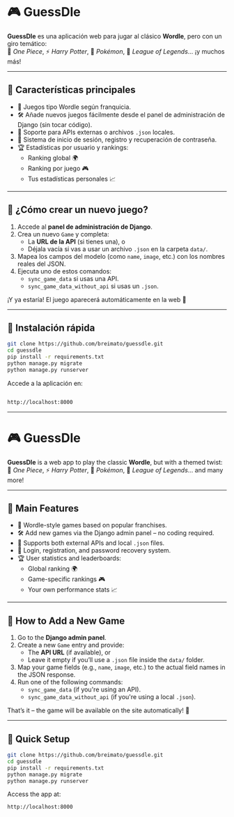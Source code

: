 # 🎮 GuessDle

**GuessDle** es una aplicación web para jugar al clásico **Wordle**, pero con un giro temático:  
🌊 *One Piece*, ⚡ *Harry Potter*, 🧬 *Pokémon*, 🧠 *League of Legends*... ¡y muchos más!

---

## 🌟 Características principales

- 🎯 Juegos tipo Wordle según franquicia.
- 🛠️ Añade nuevos juegos fácilmente desde el panel de administración de Django (sin tocar código).
- 🔁 Soporte para APIs externas o archivos `.json` locales.
- 🔐 Sistema de inicio de sesión, registro y recuperación de contraseña.
- 🏆 Estadísticas por usuario y rankings:
  - Ranking global 🌍
  - Ranking por juego 🎮
  - Tus estadísticas personales 📈

---

## 🧩 ¿Cómo crear un nuevo juego?

1. Accede al **panel de administración de Django**.
2. Crea un nuevo `Game` y completa:
   - La **URL de la API** (si tienes una), o
   - Déjala vacía si vas a usar un archivo `.json` en la carpeta `data/`.
3. Mapea los campos del modelo (como `name`, `image`, etc.) con los nombres reales del JSON.
4. Ejecuta uno de estos comandos:
   - `sync_game_data` si usas una API.
   - `sync_game_data_without_api` si usas un `.json`.

¡Y ya estaría! El juego aparecerá automáticamente en la web 🎉

---

## 🚀 Instalación rápida

```bash
git clone https://github.com/breimato/guessdle.git
cd guessdle
pip install -r requirements.txt
python manage.py migrate
python manage.py runserver

```

Accede a la aplicación en:

```bash

http://localhost:8000
```

________

# 🎮 GuessDle

**GuessDle** is a web app to play the classic **Wordle**, but with a themed twist:  
🌊 *One Piece*, ⚡ *Harry Potter*, 🧬 *Pokémon*, 🧠 *League of Legends*... and many more!

---

## 🌟 Main Features

- 🎯 Wordle-style games based on popular franchises.
- 🛠️ Add new games via the Django admin panel – no coding required.
- 🔁 Supports both external APIs and local `.json` files.
- 🔐 Login, registration, and password recovery system.
- 🏆 User statistics and leaderboards:
  - Global ranking 🌍  
  - Game-specific rankings 🎮  
  - Your own performance stats 📈

---

## 🧩 How to Add a New Game

1. Go to the **Django admin panel**.
2. Create a new `Game` entry and provide:
   - The **API URL** (if available), or
   - Leave it empty if you’ll use a `.json` file inside the `data/` folder.
3. Map your game fields (e.g., `name`, `image`, etc.) to the actual field names in the JSON response.
4. Run one of the following commands:
   - `sync_game_data` (if you're using an API).
   - `sync_game_data_without_api` (if you're using a local `.json`).

That’s it – the game will be available on the site automatically! 🎉

---

## 🚀 Quick Setup

```bash
git clone https://github.com/breimato/guessdle.git
cd guessdle
pip install -r requirements.txt
python manage.py migrate
python manage.py runserver
```
Access the app at:

```bash
http://localhost:8000
```
